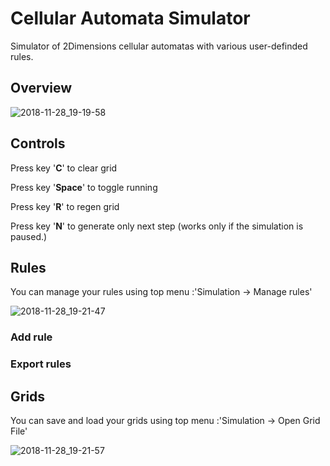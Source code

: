 # Cellular Automata Simulator

Simulator of 2Dimensions cellular automatas with various user-definded rules.

## Overview

![2018-11-28_19-19-58](https://user-images.githubusercontent.com/7452553/49172961-a9628f80-f342-11e8-8208-6dd71b187beb.png)


## Controls

Press key '**C**' to clear grid

Press key '**Space**' to toggle running

Press key '**R**' to regen grid

Press key '**N**' to generate only next step (works only if the simulation is paused.)

## Rules

You can manage your rules using top menu :'Simulation -> Manage rules'

![2018-11-28_19-21-47](https://user-images.githubusercontent.com/7452553/49173056-e9c20d80-f342-11e8-8e5b-0b4a808e3698.png)

### Add rule

### Export rules

## Grids

You can save and load your grids using top menu :'Simulation -> Open Grid File'

![2018-11-28_19-21-57](https://user-images.githubusercontent.com/7452553/49173070-f181b200-f342-11e8-9af6-109b9d2a1c97.png)
